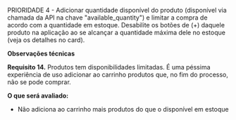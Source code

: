 PRIORIDADE 4 - Adicionar quantidade disponível do produto (disponível via chamada da API na chave "available_quantity") e limitar a compra de acordo com a quantidade em estoque. Desabilite os botões de (+) daquele produto na aplicação ao se alcançar a quantidade máxima dele no estoque (veja os detalhes no card).

**Observações técnicas**

**Requisito 14.** Produtos tem disponibilidades limitadas. É uma péssima experiência de uso adicionar ao carrinho produtos que, no fim do processo, não se pode comprar.

**O que será avaliado:**

- Não adiciona ao carrinho mais produtos do que o disponível em estoque

